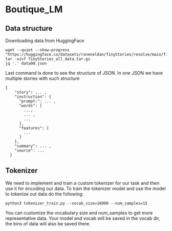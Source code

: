 # Boutique_LM

## Data structure

Downloading data from HuggingFace

```
wget --quiet --show-progress "https://huggingface.co/datasets/roneneldan/TinyStories/resolve/main/TinyStories_all_data.tar.gz"
tar -xzvf TinyStories_all_data.tar.gz
jq '.' data00.json
```

Last command is done to see the structure of JSON. In one JSON we have multiple stories with such structure

```
{
    "story": ... ,
    "instruction": {
      "prompt:": ... ,
      "words": [
        ...,
        ... ,
        ...
      ],
      "features": [
        ...
      ]
    },
    "summary": ... ,
    "source": ...
  }
```

## Tokenizer

We need to implement and train a custom tokenizer for our task and then use it for encoding our data.
To train the tokenizer model and use the model to tokenize out data do the following:

```
python3 tokenizer_train.py --vocab_size=16000 --num_samples=15
```
You can customize the vocabulary size and num_samples to get more representative data. 
Your model and vocab will be saved in the vocab dir, the bins of data will also be saved there.

